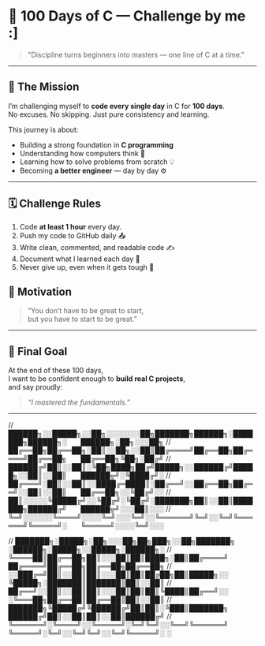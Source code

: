 # 🧠 100 Days of C — Challenge by me :]

> "Discipline turns beginners into masters — one line of C at a time."

---

## 🚀 The Mission
I’m challenging myself to **code every single day** in C for **100 days**.  
No excuses. No skipping. Just pure consistency and learning.  

This journey is about:
- Building a strong foundation in **C programming**
- Understanding how computers think 🧩  
- Learning how to solve problems from scratch 💡  
- Becoming **a better engineer** — day by day ⚙️

---

## 🗓️ Challenge Rules
1. Code **at least 1 hour** every day.
2. Push my code to GitHub daily 📤
3. Write clean, commented, and readable code ✍️
4. Document what I learned each day 🧾
5. Never give up, even when it gets tough 💪

## 💬 Motivation
> “You don’t have to be great to start,  
> but you have to start to be great.”  

---

## 🧠 Final Goal
At the end of these 100 days,  
I want to be confident enough to **build real C projects**,  
and say proudly:  
> *“I mastered the fundamentals.”*

---


// ██████╗░░█████╗░░██╗░░░░░░░██╗███████╗██████╗░███████╗██████╗░  ██████╗░██╗░░░██╗
// ██╔══██╗██╔══██╗░██║░░██╗░░██║██╔════╝██╔══██╗██╔════╝██╔══██╗  ██╔══██╗╚██╗░██╔╝
// ██████╔╝██║░░██║░╚██╗████╗██╔╝█████╗░░██████╔╝█████╗░░██║░░██║  ██████╦╝░╚████╔╝░
// ██╔═══╝░██║░░██║░░████╔═████║░██╔══╝░░██╔══██╗██╔══╝░░██║░░██║  ██╔══██╗░░╚██╔╝░░
// ██║░░░░░╚█████╔╝░░╚██╔╝░╚██╔╝░███████╗██║░░██║███████╗██████╔╝  ██████╦╝░░░██║░░░
// ╚═╝░░░░░░╚════╝░░░░╚═╝░░░╚═╝░░╚══════╝╚═╝░░╚═╝╚══════╝╚═════╝░  ╚═════╝░░░░╚═╝░░░

// ███████╗░█████╗░██╗░░░██╗██╗███╗░░██╗███████╗  ░██████╗░█████╗░░█████╗░██████╗░
// ╚════██║██╔══██╗██║░░░██║██║████╗░██║██╔════╝  ██╔════╝██╔══██╗██╔══██╗██╔══██╗
// ░░███╔═╝██║░░██║██║░░░██║██║██╔██╗██║█████╗░░  ╚█████╗░███████║███████║██║░░██║
// ██╔══╝░░██║░░██║██║░░░██║██║██║╚████║██╔══╝░░  ░╚═══██╗██╔══██║██╔══██║██║░░██║
// ███████╗╚█████╔╝╚██████╔╝██║██║░╚███║███████╗  ██████╔╝██║░░██║██║░░██║██████╔╝
// ╚══════╝░╚════╝░░╚═════╝░╚═╝╚═╝░░╚══╝╚══════╝  ╚═════╝░╚═╝░░╚═╝╚═╝░░╚═╝╚═════╝░ ░
